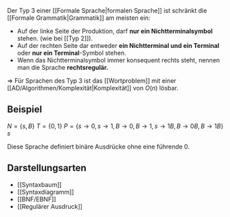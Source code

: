 Der Typ 3 einer [[Formale Sprache|formalen Sprache]] ist schränkt die [[Formale Grammatik|Grammatik]] am meisten ein:
- Auf der linke Seite der Produktion, darf **nur ein Nichtterminalsymbol** stehen. (wie bei [[Typ 2]]).
- Auf der rechten Seite dar entweder **ein Nichtterminal und ein Terminal** oder **nur ein Terminal**-Symbol stehen.
- Wenn das Nichtterminalsymbol immer konsequent rechts steht, nennen man die Sprache **rechtsregulär.**

=> Für Sprachen des Typ 3 ist das [[Wortproblem]] mit einer [[AD/Algorithmen/Komplexität|Komplexität]]
von $O(n)$ lösbar.

## Beispiel
$N=\{s,B\}$
$T=\{0,1\}$
$P=\{s\to 0,s\to 1, B\to0,B\to 1, s\to 1B,B\to 0B,B\to1B\}$
$s$

Diese Sprache definiert binäre Ausdrücke ohne eine führende 0.

## Darstellungsarten
- [[Syntaxbaum]]
- [[Syntaxdiagramm]]
- [[BNF/EBNF]]
- [[Regulärer Ausdruck]]